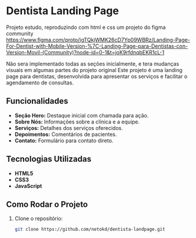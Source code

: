 # Dentista Landing Page
Projeto estudo, reproduzindo com html e css um projeto do figma community https://www.figma.com/proto/igTQkjWMK26cD7Yp09WBRz/Landing-Page-For-Dentist-with-Mobile-Version-%7C-Landing-Page-para-Dentistas-con-Version-Movil-(Community)?node-id=0-1&t=joK9rfdnqbEKR1cL-1

Não sera implementado todas as seções inicialmente, e tera mudanças visuais em algumas partes do projeto original
Este projeto é uma landing page para dentistas, desenvolvida para apresentar os serviços e facilitar o agendamento de consultas.



## Funcionalidades

- **Seção Hero:** Destaque inicial com chamada para ação.
- **Sobre Nós:** Informações sobre a clínica e a equipe.
- **Serviços:** Detalhes dos serviços oferecidos.
- **Depoimentos:** Comentários de pacientes.
- **Contato:** Formulário para contato direto.

## Tecnologias Utilizadas

- **HTML5**
- **CSS3**
- **JavaScript**

## Como Rodar o Projeto

1. Clone o repositório:
   ```bash
   git clone https://github.com/netokd/dentista-landpage.git